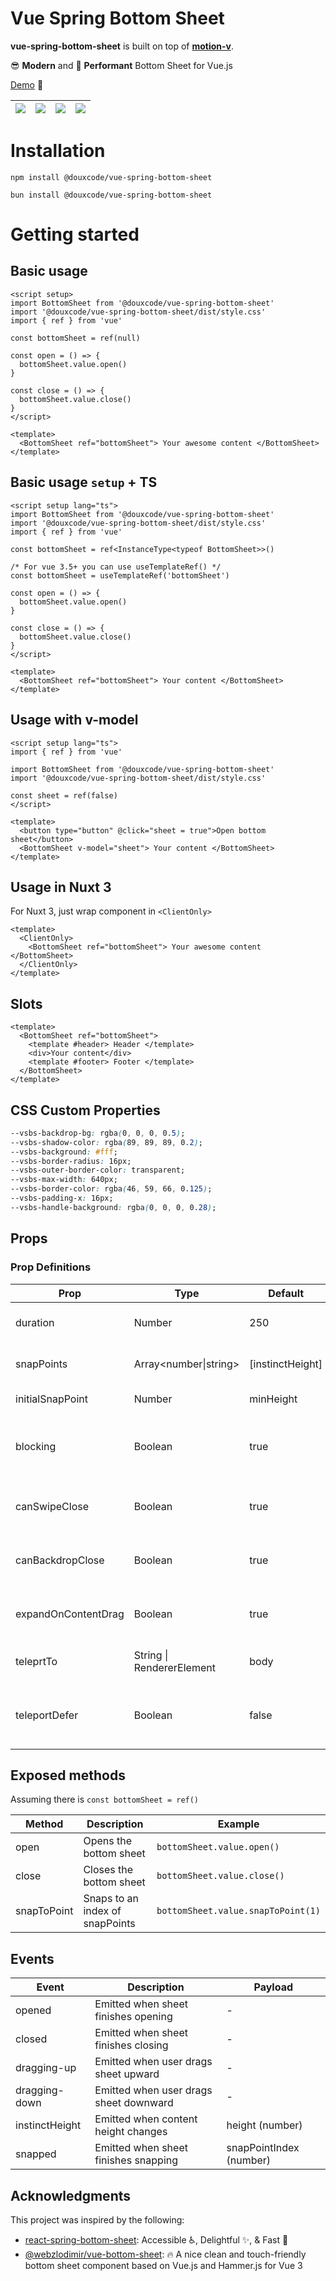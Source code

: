 # Vue Spring Bottom Sheet

**vue-spring-bottom-sheet** is built on top of **[motion-v]**.

😎 **Modern** and 🚀 **Performant** Bottom Sheet for Vue.js

[Demo](https://vue-spring-bottom-sheet.douxcode.com/) 👀

| ![](https://vue-spring-bottom-sheet.douxcode.com/example_basic.png) | ![](https://vue-spring-bottom-sheet.douxcode.com/example_snap.png) | ![](https://vue-spring-bottom-sheet.douxcode.com/example_blocking.png) | ![](https://vue-spring-bottom-sheet.douxcode.com/example_sticky.png) |
| :-----------------------------------------------------------------: | :----------------------------------------------------------------: | :--------------------------------------------------------------------: | :------------------------------------------------------------------: |

# Installation

```
npm install @douxcode/vue-spring-bottom-sheet
```

```
bun install @douxcode/vue-spring-bottom-sheet
```

# Getting started

## Basic usage

```vue
<script setup>
import BottomSheet from '@douxcode/vue-spring-bottom-sheet'
import '@douxcode/vue-spring-bottom-sheet/dist/style.css'
import { ref } from 'vue'

const bottomSheet = ref(null)

const open = () => {
  bottomSheet.value.open()
}

const close = () => {
  bottomSheet.value.close()
}
</script>

<template>
  <BottomSheet ref="bottomSheet"> Your awesome content </BottomSheet>
</template>
```

## Basic usage `setup` + TS

```vue
<script setup lang="ts">
import BottomSheet from '@douxcode/vue-spring-bottom-sheet'
import '@douxcode/vue-spring-bottom-sheet/dist/style.css'
import { ref } from 'vue'

const bottomSheet = ref<InstanceType<typeof BottomSheet>>()

/* For vue 3.5+ you can use useTemplateRef() */
const bottomSheet = useTemplateRef('bottomSheet')

const open = () => {
  bottomSheet.value.open()
}

const close = () => {
  bottomSheet.value.close()
}
</script>

<template>
  <BottomSheet ref="bottomSheet"> Your content </BottomSheet>
</template>
```

## Usage with v-model

```vue
<script setup lang="ts">
import { ref } from 'vue'

import BottomSheet from '@douxcode/vue-spring-bottom-sheet'
import '@douxcode/vue-spring-bottom-sheet/dist/style.css'

const sheet = ref(false)
</script>

<template>
  <button type="button" @click="sheet = true">Open bottom sheet</button>
  <BottomSheet v-model="sheet"> Your content </BottomSheet>
</template>
```

## Usage in Nuxt 3

For Nuxt 3, just wrap component in `<ClientOnly>`

```vue
<template>
  <ClientOnly>
    <BottomSheet ref="bottomSheet"> Your awesome content </BottomSheet>
  </ClientOnly>
</template>
```

## Slots

```vue
<template>
  <BottomSheet ref="bottomSheet">
    <template #header> Header </template>
    <div>Your content</div>
    <template #footer> Footer </template>
  </BottomSheet>
</template>
```

## CSS Custom Properties

```css
--vsbs-backdrop-bg: rgba(0, 0, 0, 0.5);
--vsbs-shadow-color: rgba(89, 89, 89, 0.2);
--vsbs-background: #fff;
--vsbs-border-radius: 16px;
--vsbs-outer-border-color: transparent;
--vsbs-max-width: 640px;
--vsbs-border-color: rgba(46, 59, 66, 0.125);
--vsbs-padding-x: 16px;
--vsbs-handle-background: rgba(0, 0, 0, 0.28);
```

## Props

### Prop Definitions

| Prop                | Type                      | Default          | Description                                    |
| ------------------- | ------------------------- | ---------------- | ---------------------------------------------- |
| duration            | Number                    | 250              | Animation duration in milliseconds             |
| snapPoints          | Array<number\|string>     | [instinctHeight] | Custom snapping positions                      |
| initialSnapPoint    | Number                    | minHeight        | Initial snap point index                       |
| blocking            | Boolean                   | true             | Block interactions with underlying content     |
| canSwipeClose       | Boolean                   | true             | Enable swipe-to-close gesture                  |
| canBackdropClose    | Boolean                   | true             | Allow closing by tapping backdrop              |
| expandOnContentDrag | Boolean                   | true             | Enable expanding by dragging content           |
| teleprtTo           | String \| RendererElement | body             | Teleport to a specific element                 |
| teleportDefer       | Boolean                   | false            | Defer teleporting until opened (Vue 3.5+ only) |

## Exposed methods

Assuming there is `const bottomSheet = ref()`

| Method      | Description                     | Example                            |
| ----------- | ------------------------------- | ---------------------------------- |
| open        | Opens the bottom sheet          | `bottomSheet.value.open()`         |
| close       | Closes the bottom sheet         | `bottomSheet.value.close()`        |
| snapToPoint | Snaps to an index of snapPoints | `bottomSheet.value.snapToPoint(1)` |

## Events

| Event          | Description                            | Payload                 |
| -------------- | -------------------------------------- | ----------------------- |
| opened         | Emitted when sheet finishes opening    | -                       |
| closed         | Emitted when sheet finishes closing    | -                       |
| dragging-up    | Emitted when user drags sheet upward   | -                       |
| dragging-down  | Emitted when user drags sheet downward | -                       |
| instinctHeight | Emitted when content height changes    | height (number)         |
| snapped        | Emitted when sheet finishes snapping   | snapPointIndex (number) |

## Acknowledgments

This project was inspired by the following:

- [react-spring-bottom-sheet]: Accessible ♿️, Delightful ✨, & Fast 🚀
- [@webzlodimir/vue-bottom-sheet]: 🔥 A nice clean and touch-friendly bottom sheet component based on Vue.js and Hammer.js for Vue 3

[motion-v]: https://motion.unovue.com/
[react-spring-bottom-sheet]: https://react-spring.bottom-sheet.dev/
[@webzlodimir/vue-bottom-sheet]: https://github.com/vaban-ru/vue-bottom-sheet
